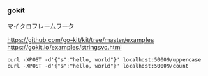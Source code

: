 ### gokit

マイクロフレームワーク

https://github.com/go-kit/kit/tree/master/examples
https://gokit.io/examples/stringsvc.html

```
curl -XPOST -d'{"s":"hello, world"}' localhost:50009/uppercase
curl -XPOST -d'{"s":"hello, world"}' localhost:50009/count
```
